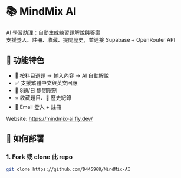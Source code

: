 # 📚 MindMix AI

AI 學習助理：自動生成練習題解說與答案  
支援登入、註冊、收藏、提問歷史，並連接 Supabase + OpenRouter API

## 🔧 功能特色

- 📘 按科目選題 → 輸入內容 → AI 自動解說
- ✅ 支援繁體中文與英文回應
- 🧠 8題/日 提問限制
- ⭐ 收藏題目、📜 歷史紀錄
- 📧 Email 登入 + 註冊

Website: https://mindmix-ai.fly.dev/

## 🚀 如何部署

### 1. Fork 或 clone 此 repo

```bash
git clone https://github.com/D445968/MindMix-AI



